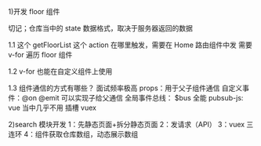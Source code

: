 1)开发 floor 组件

切记；仓库当中的 state 数据格式，取决于服务器返回的数据

1.1 这个 getFloorList 这个 action 在哪里触发，需要在 Home 路由组件中发
需要 v-for 遍历 floor 组件

1.2 v-for 也能在自定义组件上使用

1.3 组件通信的方式有哪些？ 面试频率极高
props：用于父子组件通信
自定义事件：@on @emit 可以实现子给父通信
全局事件总线： $bus 全能
pubsub-js: vue 当中几乎不用
插槽
vuex

2)search 模块开发
1：先静态页面+拆分静态页面
2：发请求（API）
3：vuex 三连环
4：组件获取仓库数组，动态展示数组
